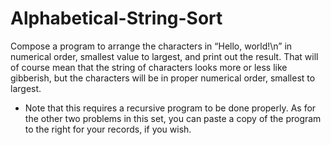 # Alphabetical-String-Sort
Compose a program to
arrange the characters in
“Hello, world!\n” in numerical
order, smallest value to
largest, and print out the
result. That will of course
mean that the string of
characters looks more or less
like gibberish, but the
characters will be in proper
numerical order, smallest to
largest.

- Note that this requires a
recursive program to be done
properly. As for the other two
problems in this set, you can
paste a copy of the program to
the right for your records, if
you wish. 
